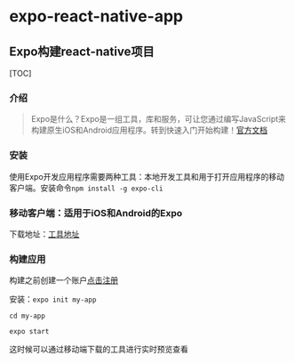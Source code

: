 # expo-react-native-app

## Expo构建react-native项目

[TOC]

### 介绍

> Expo是什么？Expo是一组工具，库和服务，可让您通过编写JavaScript来构建原生iOS和Android应用程序。转到快速入门开始构建！[官方文档](https://docs.expo.io/versions/v32.0.0/introduction/installation/)



### 安装

使用Expo开发应用程序需要两种工具：本地开发工具和用于打开应用程序的移动客户端。安装命令`npm install -g expo-cli`



### 移动客户端：适用于iOS和Android的Expo

下载地址：[工具地址](https://expo.io/)



### 构建应用

构建之前创建一个账户[点击注册](https://expo.io/)

安装：`expo init my-app`

`cd my-app`

`expo start`

这时候可以通过移动端下载的工具进行实时预览查看


